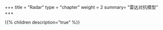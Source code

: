 +++
title = "Radar"
type = "chapter"
weight = 2
summary= "雷达对抗模型"
+++

{{% children description="true" %}}